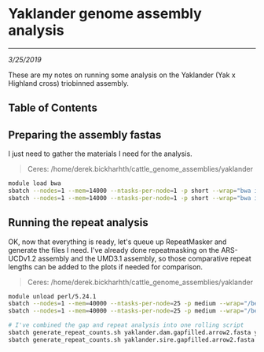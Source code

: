 # Yaklander genome assembly analysis
---
*3/25/2019*

These are my notes on running some analysis on the Yaklander (Yak x Highland cross) triobinned assembly.

## Table of Contents


## Preparing the assembly fastas

I just need to gather the materials I need for the analysis.

> Ceres: /home/derek.bickharhth/cattle_genome_assemblies/yaklander

```bash
module load bwa
sbatch --nodes=1 --mem=14000 --ntasks-per-node=1 -p short --wrap="bwa index yaklander.dam.gapfilled.arrow2.fasta"
sbatch --nodes=1 --mem=14000 --ntasks-per-node=1 -p short --wrap="bwa index yaklander.sire.gapfilled.arrow2.fasta"
```


## Running the repeat analysis

OK, now that everything is ready, let's queue up RepeatMasker and generate the files I need. I've already done repeatmasking on the ARS-UCDv1.2 assembly and the UMD3.1 assembly, so those comparative repeat lengths can be added to the plots if needed for comparison.

> Ceres: /home/derek.bickharhth/cattle_genome_assemblies/yaklander
 
```bash
module unload perl/5.24.1
sbatch --nodes=1 --mem=40000 --ntasks-per-node=25 -p medium --wrap="/beegfs/project/rumen_longread_metagenome_assembly/binaries/RepeatMasker/RepeatMasker -pa 25 -q -species cow -no_is -gff yaklander.dam.gapfilled.arrow2.fasta"
sbatch --nodes=1 --mem=40000 --ntasks-per-node=25 -p medium --wrap="/beegfs/project/rumen_longread_metagenome_assembly/binaries/RepeatMasker/RepeatMasker -pa 25 -q -species cow -no_is -gff yaklander.sire.gapfilled.arrow2.fasta"

# I've combined the gap and repeat analysis into one rolling script
sbatch generate_repeat_counts.sh yaklander.dam.gapfilled.arrow2.fasta yakdam ../dominette/ARS-UCD1.2_Btau5.0.1Y/ARS-UCD1.2_Btau5.0.1Y.fa
sbatch generate_repeat_counts.sh yaklander.sire.gapfilled.arrow2.fasta yaksire ../dominette/ARS-UCD1.2_Btau5.0.1Y/ARS-UCD1.2_Btau5.0.1Y.fa
```